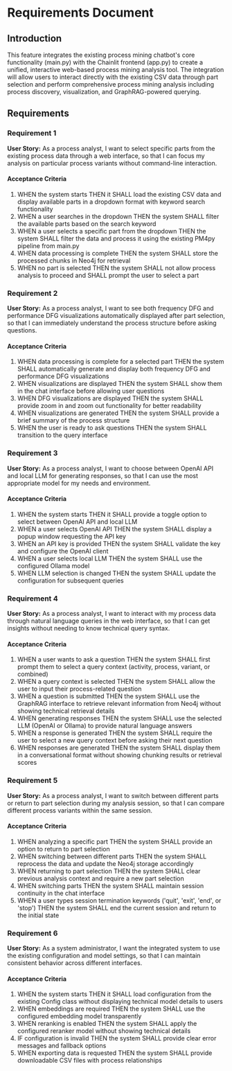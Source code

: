 # Requirements Document

## Introduction

This feature integrates the existing process mining chatbot's core functionality (main.py) with the Chainlit frontend (app.py) to create a unified, interactive web-based process mining analysis tool. The integration will allow users to interact directly with the existing CSV data through part selection and perform comprehensive process mining analysis including process discovery, visualization, and GraphRAG-powered querying.

## Requirements

### Requirement 1

**User Story:** As a process analyst, I want to select specific parts from the existing process data through a web interface, so that I can focus my analysis on particular process variants without command-line interaction.

#### Acceptance Criteria

1. WHEN the system starts THEN it SHALL load the existing CSV data and display available parts in a dropdown format with keyword search functionality
2. WHEN a user searches in the dropdown THEN the system SHALL filter the available parts based on the search keyword
3. WHEN a user selects a specific part from the dropdown THEN the system SHALL filter the data and process it using the existing PM4py pipeline from main.py
4. WHEN data processing is complete THEN the system SHALL store the processed chunks in Neo4j for retrieval
5. WHEN no part is selected THEN the system SHALL not allow process analysis to proceed and SHALL prompt the user to select a part

### Requirement 2

**User Story:** As a process analyst, I want to see both frequency DFG and performance DFG visualizations automatically displayed after part selection, so that I can immediately understand the process structure before asking questions.

#### Acceptance Criteria

1. WHEN data processing is complete for a selected part THEN the system SHALL automatically generate and display both frequency DFG and performance DFG visualizations
2. WHEN visualizations are displayed THEN the system SHALL show them in the chat interface before allowing user questions
3. WHEN DFG visualizations are displayed THEN the system SHALL provide zoom in and zoom out functionality for better readability
4. WHEN visualizations are generated THEN the system SHALL provide a brief summary of the process structure
5. WHEN the user is ready to ask questions THEN the system SHALL transition to the query interface

### Requirement 3

**User Story:** As a process analyst, I want to choose between OpenAI API and local LLM for generating responses, so that I can use the most appropriate model for my needs and environment.

#### Acceptance Criteria

1. WHEN the system starts THEN it SHALL provide a toggle option to select between OpenAI API and local LLM
2. WHEN a user selects OpenAI API THEN the system SHALL display a popup window requesting the API key
3. WHEN an API key is provided THEN the system SHALL validate the key and configure the OpenAI client
4. WHEN a user selects local LLM THEN the system SHALL use the configured Ollama model
5. WHEN LLM selection is changed THEN the system SHALL update the configuration for subsequent queries

### Requirement 4

**User Story:** As a process analyst, I want to interact with my process data through natural language queries in the web interface, so that I can get insights without needing to know technical query syntax.

#### Acceptance Criteria

1. WHEN a user wants to ask a question THEN the system SHALL first prompt them to select a query context (activity, process, variant, or combined)
2. WHEN a query context is selected THEN the system SHALL allow the user to input their process-related question
3. WHEN a question is submitted THEN the system SHALL use the GraphRAG interface to retrieve relevant information from Neo4j without showing technical retrieval details
4. WHEN generating responses THEN the system SHALL use the selected LLM (OpenAI or Ollama) to provide natural language answers
5. WHEN a response is generated THEN the system SHALL require the user to select a new query context before asking their next question
6. WHEN responses are generated THEN the system SHALL display them in a conversational format without showing chunking results or retrieval scores

### Requirement 5

**User Story:** As a process analyst, I want to switch between different parts or return to part selection during my analysis session, so that I can compare different process variants within the same session.

#### Acceptance Criteria

1. WHEN analyzing a specific part THEN the system SHALL provide an option to return to part selection
2. WHEN switching between different parts THEN the system SHALL reprocess the data and update the Neo4j storage accordingly
3. WHEN returning to part selection THEN the system SHALL clear previous analysis context and require a new part selection
4. WHEN switching parts THEN the system SHALL maintain session continuity in the chat interface
5. WHEN a user types session termination keywords ('quit', 'exit', 'end', or 'stop') THEN the system SHALL end the current session and return to the initial state

### Requirement 6

**User Story:** As a system administrator, I want the integrated system to use the existing configuration and model settings, so that I can maintain consistent behavior across different interfaces.

#### Acceptance Criteria

1. WHEN the system starts THEN it SHALL load configuration from the existing Config class without displaying technical model details to users
2. WHEN embeddings are required THEN the system SHALL use the configured embedding model transparently
3. WHEN reranking is enabled THEN the system SHALL apply the configured reranker model without showing technical details
4. IF configuration is invalid THEN the system SHALL provide clear error messages and fallback options
5. WHEN exporting data is requested THEN the system SHALL provide downloadable CSV files with process relationships